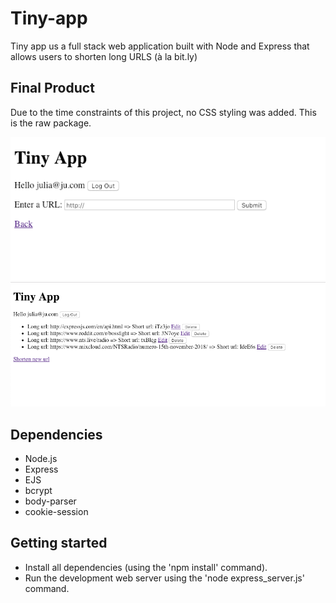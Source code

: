 # Tiny-app
Tiny app us a full stack web application built with Node and Express that allows users to shorten long URLS (à la bit.ly)

## Final Product
Due to the time constraints of this project, no CSS styling was added. This is the raw package.

!["Screenshot of new URL page"](https://github.com/julia-rom/tiny-app/blob/master/docs/enter-new-url.png)
!["Screenshot of main urls page"](https://github.com/julia-rom/tiny-app/blob/master/docs/urls-page.png)

## Dependencies
- Node.js
- Express
- EJS
- bcrypt
- body-parser
- cookie-session

## Getting started

- Install all dependencies (using the 'npm install' command).
- Run the development web server using the 'node express_server.js' command.
